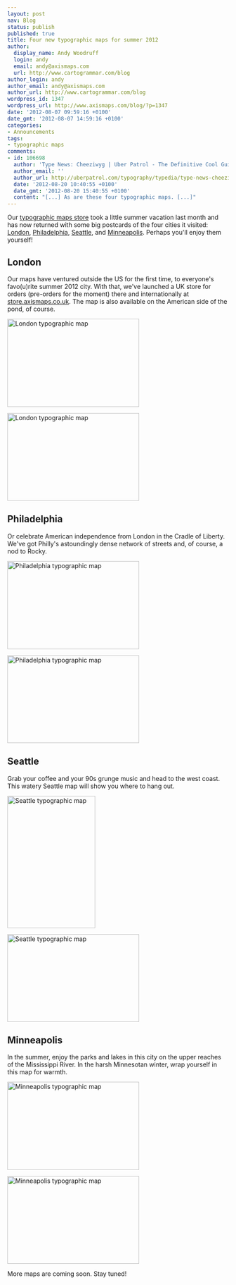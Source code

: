 ```yaml
---
layout: post
nav: Blog
status: publish
published: true
title: Four new typographic maps for summer 2012
author:
  display_name: Andy Woodruff
  login: andy
  email: andy@axismaps.com
  url: http://www.cartogrammar.com/blog
author_login: andy
author_email: andy@axismaps.com
author_url: http://www.cartogrammar.com/blog
wordpress_id: 1347
wordpress_url: http://www.axismaps.com/blog/?p=1347
date: '2012-08-07 09:59:16 +0100'
date_gmt: '2012-08-07 14:59:16 +0100'
categories:
- Announcements
tags:
- typographic maps
comments:
- id: 106698
  author: 'Type News: Cheeziwyg | Uber Patrol - The Definitive Cool Guide'
  author_email: ''
  author_url: http://uberpatrol.com/typography/typedia/type-news-cheeziwyg/
  date: '2012-08-20 10:40:55 +0100'
  date_gmt: '2012-08-20 15:40:55 +0100'
  content: "[...] As are these four typographic maps. [...]"
---
```

<p>Our <a href="http://store.axismaps.com">typographic maps store</a> took a little summer vacation last month and has now returned with some big postcards of the four cities it visited: <a href="http://store.axismaps.com/product/london">London</a>, <a href="http://store.axismaps.com/product/philadelphia">Philadelphia</a>, <a href="http://store.axismaps.com/product/seattle">Seattle</a>, and <a href="http://store.axismaps.com/product/minneapolis">Minneapolis</a>. Perhaps you'll enjoy them yourself!</p>
<h2>London</h2>
<p>Our maps have ventured outside the US for the first time, to everyone's favo(u)rite summer 2012 city. With that, we've launched a UK store for orders (pre-orders for the moment) there and internationally at <a href="http://store.axismaps.co.uk/#uk">store.axismaps.co.uk</a>. The map is also available on the American side of the pond, of course.</p>
<p><a href="http://store.axismaps.com/product/london/"><img src="{{ site.baseurl }}/media/posts/2012/08/london_20120723-300x200.jpg" alt="London typographic map" title="London typographic map" width="300" height="200" class="alignnone size-medium wp-image-1349" /></a></p>
<p><a href="http://store.axismaps.com/product/london/"><img src="{{ site.baseurl }}/media/posts/2012/08/london_4-300x199.jpg" alt="London typographic map" title="London typographic map" width="300" height="199" class="alignnone size-medium wp-image-1348" /></a></p>
<h2>Philadelphia</h2>
<p>Or celebrate American independence from London in the Cradle of Liberty. We've got Philly's astoundingly dense network of streets and, of course, a nod to Rocky.</p>
<p><a href="http://store.axismaps.com/product/philadelphia"><img src="{{ site.baseurl }}/media/posts/2012/08/philadelphia_20120722-300x200.jpg" alt="Philadelphia typographic map" title="Philadelphia typographic map" width="300" height="200" class="alignnone size-medium wp-image-1351" /></a></p>
<p><a href="http://store.axismaps.com/product/philadelphia"><img src="{{ site.baseurl }}/media/posts/2012/08/philadelphia_3-300x199.jpg" alt="Philadelphia typographic map" title="Philadelphia typographic map" width="300" height="199" class="alignnone size-medium wp-image-1350" /></a></p>
<h2>Seattle</h2>
<p>Grab your coffee and your 90s grunge music and head to the west coast. This watery Seattle map will show you where to hang out.</p>
<p><a href="http://store.axismaps.com/product/seattle"><img src="{{ site.baseurl }}/media/posts/2012/08/seattle_20120723-200x300.jpg" alt="Seattle typographic map" title="Seattle typographic map" width="200" height="300" class="alignnone size-medium wp-image-1353" /></a></p>
<p><a href="http://store.axismaps.com/product/seattle"><img src="{{ site.baseurl }}/media/posts/2012/08/seattle_4-300x199.jpg" alt="Seattle typographic map" title="Seattle typographic map" width="300" height="199" class="alignnone size-medium wp-image-1352" /></a></p>
<h2>Minneapolis</h2>
<p>In the summer, enjoy the parks and lakes in this city on the upper reaches of the Mississippi River. In the harsh Minnesotan winter, wrap yourself in this map for warmth.</p>
<p><a href="http://store.axismaps.com/product/minneapolis"><img src="{{ site.baseurl }}/media/posts/2012/08/minneapolis_20110722-300x200.jpg" alt="Minneapolis typographic map" title="Minneapolis typographic map" width="300" height="200" class="alignnone size-medium wp-image-1355" /></a></p>
<p><a href="http://store.axismaps.com/product/minneapolis"><img src="{{ site.baseurl }}/media/posts/2012/08/minneapolis_3-300x199.jpg" alt="Minneapolis typographic map" title="Minneapolis typographic map" width="300" height="199" class="alignnone size-medium wp-image-1354" /></a></p>
<p>More maps are coming soon. Stay tuned!</p>
